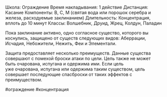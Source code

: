 Школа: Ограждение
Время накладывания: 1 действие
Дистанция: Касание
Компоненты: В, С, М (святая вода или порошок серебра и железа, расходуемые заклинанием)
Длительность: Концентрация, вплоть до 10 минут
Классы: Волшебник, Друид, Жрец, Колдун, Паладин

Пока заклинание активно, одно согласное существо, которого вы коснулись, защищено от существ следующих видов: Аберрации, Исчадия, Небожители, Нежить, Феи и Элементали.

Защита предоставляет несколько преимуществ. Данные существа совершают с помехой броски атаки по цели. Цель также не может быть очарована, испугана и одержима ими. Если цель уже очарована, испугана или одержима таким существом, цель совершает последующие спасброски от таких эффектов с преимуществом.

#ограждение #концентрация 